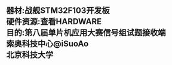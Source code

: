 器材:战舰STM32F103开发板<br>
硬件资源:查看HARDWARE<br>
目的:第八届单片机应用大赛信号组试题接收端<br>
      索奥科技中心@iSuoAo <br>
      北京科技大学<br>
----------------------------------	
			
			
			
			
			
			
			
			
			
			
			
			
			
			
			
